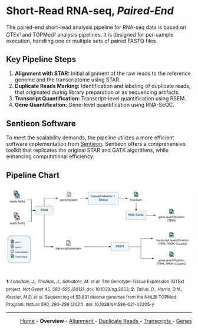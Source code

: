 
# Short-Read RNA-seq, *Paired-End*

The paired-end short-read analysis pipeline for RNA-seq data is based on GTEx<sup><sub>1</sub></sup> and TOPMed<sup><sub>2</sub></sup> analysis pipelines. It is designed for per-sample execution, handling one or multiple sets of paired FASTQ files.

## Key Pipeline Steps

1. **Alignment with STAR:** Initial alignment of the raw reads to the reference genome and the transcriptome using STAR.
2. **Duplicate Reads Marking:** Identification and labeling of duplicate reads, that originated during library preparation or as sequencing artifacts.
3. **Transcript Quantification:** Transcript-level quantification using RSEM.
4. **Gene Quantification:** Gene-level quantification using RNA-SeQC.

## Sentieon Software

To meet the scalability demands, the pipeline utilizes a more efficient software implementation from [Sentieon](https://www.sentieon.com/). Sentieon offers a comprehensive toolkit that replicates the original STAR and GATK algorithms, while enhancing computational efficiency.

## Pipeline Chart

![flow_chart](Flow_Chart_Pipeline.png)

<sub><b>1</b>: *Lonsdale, J., Thomas, J., Salvatore, M. et al.* The Genotype-Tissue Expression (GTEx) project. *Nat Genet 45, 580–585 (2013).* doi: 10.1038/ng.2653; <b>2</b>: *Taliun, D., Harris, D.N., Kessler, M.D. et al.* Sequencing of 53,831 diverse genomes from the NHLBI TOPMed Program. *Nature 590, 290–299 (2021).* doi: 10.1038/s41586-021-03205-y</sub>

---

<!-- This section relies on the html links generated by GitHub Pages 
and will not render correctly in Markdown -->
<div style="text-align: right">
    <a href="/pipelines-docs/"> Home </a> -
    <a> <b> Overview </b> </a> -
    <a href="1_Alignment.html"> Alignment </a> -
    <a href="2_Duplicate_Reads.html"> Duplicate Reads </a> -
    <a href="3_Transcript_Quantification.html"> Transcripts </a> -
    <a href="4_Gene_Quantification.html"> Genes </a>
</div>
